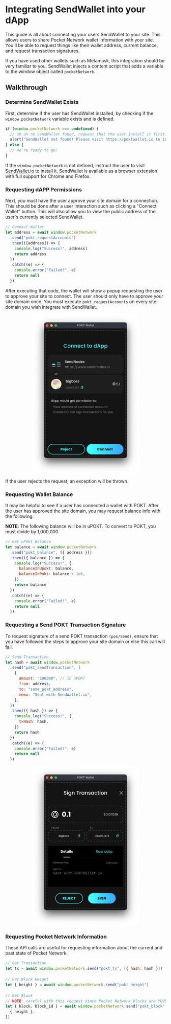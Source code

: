 # Integrating SendWallet into your dApp

This guide is all about connecting your users SendWallet to your site. This allows users to share Pocket Network wallet
information with your site. You'll be able to request things like their wallet address, current balance, and request transaction signatures.

If you have used other wallets such as Metamask, this integration should be very familiar to you. SendWallet injects a
content script that adds a variable to the window object called `pocketNetwork`.

## Walkthrough

### Determine SendWallet Exists

First, determine if the user has SendWallet installed, by checking if the `window.pocketNetwork` variable exists and is defined.

```js
if (window.pocketNetwork === undefined) {
  // uh oh no SendWallet found, request that the user install it first.
  alert("SendWallet not found! Please visit https://poktwallet.io to install")
} else {
  // we're ready to go!
}
```

If the `window.pocketNetwork` is not defined, instruct the user to visit [SendWallet.io](https://poktwallet.io/) to install it. SendWallet is available as a browser extension with full support for Chrome and Firefox.

### Requesting dAPP Permissions

Next, you must have the user approve your site domain for a connection. This should be done after a user interaction
such as clicking a "Connect Wallet" button. This will also allow you to view the public address of the user's currently
selected SendWallet.

```js
// Connect Wallet
let address = await window.pocketNetwork
  .send("pokt_requestAccounts")
  .then(([address]) => {
    console.log("Success!", address)
    return address
  })
  .catch((e) => {
    console.error("Failed!", e)
    return null
  })
```

After executing that code, the wallet will show a popup requesting the user to approve your site to connect. The user should only have to approve your site domain once. You must execute `pokt_requestAccounts` on every site domain you wish integrate with SendWallet.

<img src="./img/integration-connect-wallet.png" height=500 style="margin: 0 auto; display: block;">

If the user rejects the request, an exception will be thrown.

### Requesting Wallet Balance

It may be helpful to see if a user has connected a wallet with POKT. After the user has approved the site domain, you may
request balance info with the following:

**NOTE**: The following balance will be in uPOKT. To convert to POKT, you must divide by 1,000,000.

```js
// Get uPokt Balance
let balance = await window.pocketNetwork
  .send("pokt_balance", [{ address }])
  .then(({ balance }) => {
    console.log("Success!", {
      balanceInUpokt: balance,
      balanceInPokt: balance / 1e6,
    })
    return balance
  })
  .catch((e) => {
    console.error("Failed!", e)
    return null
  })
```

### Requesting a Send POKT Transaction Signature

To request signature of a send POKT transaction `(pos/Send)`, ensure that you have followed the steps to approve your
site domain or else this call will fail.

```js
// Send Transaction
let hash = await window.pocketNetwork
  .send("pokt_sendTransaction", [
    {
      amount: "100000", // in uPOKT
      from: address,
      to: "some_pokt_address",
      memo: "Sent with SendWallet.io",
    },
  ])
  .then(({ hash }) => {
    console.log("Success!", {
      txHash: hash,
    })
    return hash
  })
  .catch((e) => {
    console.error("Failed!", e)
    return null
  })
```

<img src="./img/integration-sign-transaction.png" height=500 style="margin: 0 auto; display: block;">

### Requesting Pocket Network Information

These API calls are useful for requesting information about the current and past state of Pocket Network.

```js
// Get Transaction
let tx = await window.pocketNetwork.send("pokt_tx", [{ hash: hash }])

// Get Block Height
let { height } = await window.pocketNetwork.send("pokt_height")

// Get Block
// NOTE: careful with this request since Pocket Network blocks are YUUUUGGGE and will use a lot of the user's PC resources (CPU/Network/etc.
let { block, block_id } = await window.pocketNetwork.send("pokt_block", [
  { height },
])
```

